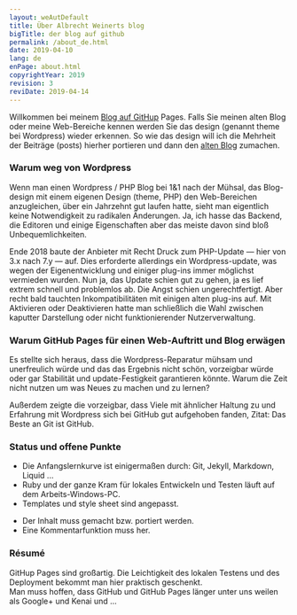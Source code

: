 ```yaml
---
layout: weAutDefault
title: Über Albrecht Weinerts blog
bigTitle: der blog auf github
permalink: /about_de.html
date: 2019-04-10
lang: de
enPage: about.html 
copyrightYear: 2019
revision: 3
reviDate: 2019-04-14
---
```


Willkommen bei meinem 
[Blog auf GitHup](/index.html "Inhalt / Beiträge siehe hier") Pages. Falls Sie
meinen alten Blog oder meine Web-Bereiche kennen werden Sie das design 
(genannt theme bei Wordpress)  wieder erkennen. So wie das design will ich
die Mehrheit der Beiträge (posts) hierher portieren und dann den 
[alten Blog](https://blog.a-weinert.de/le_blog/ "zum alten Wordpress Blog") zumachen.

### Warum weg von Wordpress

Wenn man einen Wordpress / PHP Blog bei 1&1 nach der Mühsal, das Blog-design 
mit einem eigenen Design (theme, PHP) den Web-Bereichen anzugleichen, über
ein Jahrzehnt gut laufen hatte, sieht man eigentlich keine Notwendigkeit
zu radikalen Änderungen. Ja, ich hasse das Backend, die Editoren und einige
Eigenschaften aber das meiste davon sind bloß Unbequemlichkeiten.

Ende 2018 baute der Anbieter mit Recht Druck zum PHP-Update &mdash; hier
von 3.x nach 7.y &mdash; auf. Dies erforderte allerdings ein 
Wordpress-update, was wegen der Eigenentwicklung und einiger plug-ins immer
möglichst vermieden wurden. Nun ja, das Update schien gut zu gehen, ja es 
lief extrem schnell und problemlos ab. Die Angst schien ungerechtfertigt.
Aber recht bald tauchten Inkompatibilitäten mit einigen alten plug-ins auf.
Mit Aktivieren
oder Deaktivieren hatte man schließlich die Wahl zwischen kaputter 
Darstellung oder nicht funktionierender Nutzerverwaltung.


### Warum GitHub Pages für einen Web-Auftritt und Blog erwägen

Es stellte sich heraus, dass die Wordpress-Reparatur mühsam und unerfreulich 
würde und das das Ergebnis nicht schön, vorzeigbar würde oder gar Stabilität
und update-Festigkeit garantieren könnte. Warum die Zeit nicht nutzen um 
was Neues zu machen und zu lernen?

Außerdem zeigte die vorzeigbar, dass Viele mit ähnlicher Haltung zu und
Erfahrung mit Wordpress sich bei GitHub gut aufgehoben fanden, Zitat: Das 
Beste an Git ist GitHub.

### Status und offene Punkte

+ Die Anfangslernkurve ist einigermaßen durch: Git, Jekyll, Markdown, Liquid ... 
+ Ruby und der ganze Kram für lokales Entwickeln und Testen läuft auf dem
Arbeits-Windows-PC.
+ Templates und style sheet sind angepasst.

- Der Inhalt muss gemacht bzw. portiert werden.
- Eine Kommentarfunktion muss her.

### Résumé 

GitHup Pages sind großartig. Die Leichtigkeit des lokalen Testens und des 
Deployment bekommt man hier praktisch geschenkt.<br />
Man muss hoffen, dass GitHub und GitHub Pages länger unter uns weilen als
Google+ und Kenai und  ...
